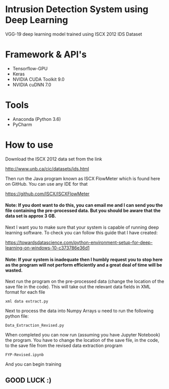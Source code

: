 # Intrusion Detection System using Deep Learning

VGG-19 deep learning model trained using ISCX 2012 IDS Dataset

# Framework & API's 

* Tensorflow-GPU
* Keras
* NVIDIA CUDA Toolkit 9.0
* NVIDIA cuDNN 7.0

# Tools

* Anaconda (Python 3.6)
* PyCharm


# How to use
Download the ISCX 2012 data set from the link

http://www.unb.ca/cic/datasets/ids.html

Then run the Java program known as ISCX FlowMeter which is found here on GitHub. You can use any IDE for that

https://github.com/ISCX/ISCXFlowMeter

#### Note: If you dont want to do this, you can email me and I can send you the file containing the pre-processed data. But you should be aware that the data set is approx 3 GB.

Next I want you to make sure that your system is capable of running deep learning software. To check you can follow this guide that I have created:

https://towardsdatascience.com/python-environment-setup-for-deep-learning-on-windows-10-c373786e36d1

#### Note: If your system is inadequate then I humbly request you to stop here as the program will not perform efficiently and a great deal of time will be wasted.

Next run the program on the pre-processed data (change the location of the save file in the code). This will take out the relevant data fields in XML format for each file

    xml data extract.py

Next to process the data into Numpy Arrays u need to run the following python file:

    Data_Extraction_Revised.py

When completed you can now run (assuming you have Jupyter Notebook) the program.
You have to change the location of the save file, in the code, to the save file from the revised data extraction program

    FYP-Revised.ipynb

And you can begin training

## GOOD LUCK :)
